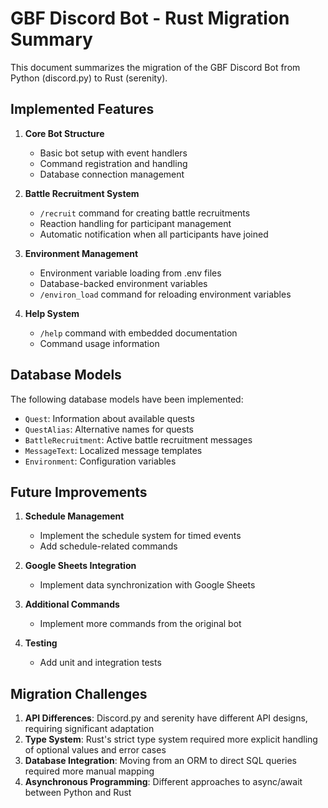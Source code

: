 # GBF Discord Bot - Rust Migration Summary

This document summarizes the migration of the GBF Discord Bot from Python (discord.py) to Rust (serenity).

## Implemented Features

1. **Core Bot Structure**
   - Basic bot setup with event handlers
   - Command registration and handling
   - Database connection management

2. **Battle Recruitment System**
   - `/recruit` command for creating battle recruitments
   - Reaction handling for participant management
   - Automatic notification when all participants have joined

3. **Environment Management**
   - Environment variable loading from .env files
   - Database-backed environment variables
   - `/environ_load` command for reloading environment variables

4. **Help System**
   - `/help` command with embedded documentation
   - Command usage information

## Database Models

The following database models have been implemented:

- `Quest`: Information about available quests
- `QuestAlias`: Alternative names for quests
- `BattleRecruitment`: Active battle recruitment messages
- `MessageText`: Localized message templates
- `Environment`: Configuration variables

## Future Improvements

1. **Schedule Management**
   - Implement the schedule system for timed events
   - Add schedule-related commands

2. **Google Sheets Integration**
   - Implement data synchronization with Google Sheets

3. **Additional Commands**
   - Implement more commands from the original bot

4. **Testing**
   - Add unit and integration tests

## Migration Challenges

1. **API Differences**: Discord.py and serenity have different API designs, requiring significant adaptation
2. **Type System**: Rust's strict type system required more explicit handling of optional values and error cases
3. **Database Integration**: Moving from an ORM to direct SQL queries required more manual mapping
4. **Asynchronous Programming**: Different approaches to async/await between Python and Rust